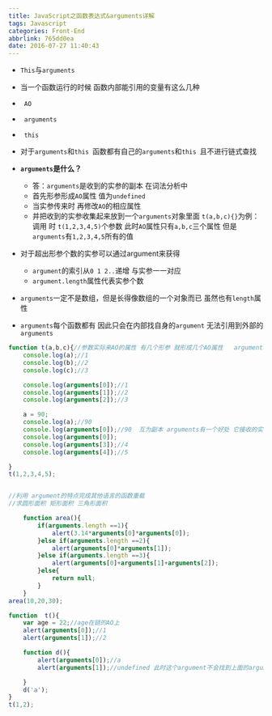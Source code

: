 ```yaml
---
title: JavaScript之函数表达式&arguments详解
tags: Javascript
categories: Front-End
abbrlink: 765dd0ea
date: 2016-07-27 11:40:43
---
```


- `This`与`arguments`
 <!--more-->
- 当一个函数运行的时候 函数内部能引用的变量有这么几种
 
- ` AO`
- ` arguments`
- ` this`
 

- 对于`arguments`和`this `函数都有自己的`arguments`和`this `且不进行链式查找
 
- **`arguments`是什么？**
  - 答：`arguments`是收到的实参的副本 在词法分析中 
  - 首先形参形成`AO`属性 值为`undefined `
  -  当实参传来时 再修改`AO`的相应属性  
  -  并把收到的实参收集起来放到一个`arguments`对象里面  `t(a,b,c){}`为例：调用 时  `t(1,2,3,4,5)`个参数  此时`AO`属性只有`a,b,c`三个属性 但是`arguments`有`1,2,3,4,5`所有的值
  
- 对于超出形参个数的实参可以通过argument来获得
  
 
  - `argument`的索引从`0 1 2..`递增 与实参一一对应  
  - `argument.length`属性代表实参个数
 
 - `arguments`一定不是数组，但是长得像数组的一个对象而已 虽然也有`length`属性 
 
- `arguments`每个函数都有 因此只会在内部找自身的`argument` 无法引用到外部的`arguments`


```js
function t(a,b,c){//参数实际来AO的属性 有几个形参 就形成几个AO属性   arguments就代表这个函数的额参数
	console.log(a);//1
	console.log(b);//2
	console.log(c);//3

	console.log(arguments[0]);//1
	console.log(arguments[1]);//2
	console.log(arguments[2]);//3

	a = 90;
	console.log(a);//90
	console.log(arguments[0]);//90  互为副本 arguments有一个好处 它接收的实际是你传过来的参数 arguments接收的是所有的实参
	console.log(arguments[0]);
	console.log(arguments[3]);//4
	console.log(arguments[4]);//5

}
t(1,2,3,4,5);
```

```js

//利用 argument的特点完成其他语言的函数重载
//求圆形面积 矩形面积 三角形面积

	function area(){
		if(arguments.length ==1){
			alert(3.14*arguments[0]*arguments[0]);
		}else if(arguments.length ==2){
			alert(arguments[0]*arguments[1]);
		}else if(arguments.length ==3){
			alert(arguments[0]+arguments[1]+arguments[2]);
		}else{
			return null;
		}
	}
area(10,20,30);
```


```js
function  t(){
	var age = 22;//age在链的AO上
	alert(arguments[0]);//1
	alert(arguments[1]);//2

	function d(){
		alert(arguments[0]);//a
		alert(arguments[1]);//undefined 此时这个argument不会找到上面的arguments[1]去  只有Ao才会按照链来查找 argument不会按照链查找

	}
	d('a');
}
t(1,2);
```
